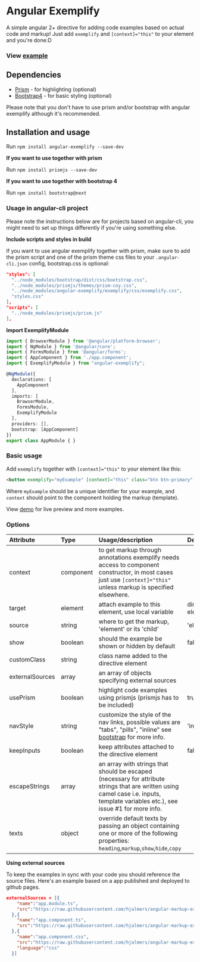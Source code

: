 # Angular Exemplify

A simple angular 2+ directive for adding code examples based on actual code and markup! Just add `exemplify` and `[context]="this"` to your element and you're done:D

### View [example](https://hjalmers.github.io/angular-exemplify/)

## Dependencies
- [Prism](http://prismjs.com/) - for highlighting (optional)
- [Bootstrap4](https://v4-alpha.getbootstrap.com/) - for basic styling (optional)

Please note that you don't have to use prism and/or bootstrap with angular exemplify although it's recommended.

## Installation and usage

Run `npm install angular-exemplify --save-dev`

**If you want to use together with prism**

Run `npm install prismjs --save-dev`

**If you want to use together with bootstrap 4**

Run `npm install bootstrap@next`

### Usage in angular-cli project
Please note the instructions below are for projects based on angular-cli, you might need to set up things differently if you're using something else.

**Include scripts and styles in build**

If you want to use angular exemplify together with prism, make sure to add the prism script and one of the prism theme css files to your `.angular-cli.json` config, bootstrap.css is optional:

```json
"styles": [
  "../node_modules/bootstrap/dist/css/bootstrap.css",
  "../node_modules/prismjs/themes/prism-coy.css",
  "../node_modules/angular-exemplify/exemplify/css/exemplify.css",
  "styles.css"
],
"scripts": [
  "../node_modules/prismjs/prism.js"
],
```

**Import ExemplifyModule**
```typescript
import { BrowserModule } from '@angular/platform-browser';
import { NgModule } from '@angular/core';
import { FormsModule } from '@angular/forms';
import { AppComponent } from './app.component';
import { ExemplifyModule } from "angular-exemplify";

@NgModule({
  declarations: [
    AppComponent
  ],
  imports: [
    BrowserModule,
    FormsModule,
    ExemplifyModule
  ],
  providers: [],
  bootstrap: [AppComponent]
})
export class AppModule { }
```

### Basic usage
Add `exemplify` together with `[context]="this"` to your element like this:
```html
<button exemplify="myExample" [context]="this" class="btn btn-primary" (click)="doSomething()">Action</button>
```

Where `myExample` should be a unique identifier for your example, and `context` should point to the component holding the markup (template).

View [demo](https://hjalmers.github.io/angular-exemplify/) for live preview and more examples.

### Options

| Attribute       | Type      | Usage/description                                                                                                                                                                  | Default           |
|:----------------|:----------|:-----------------------------------------------------------------------------------------------------------------------------------------------------------------------------------|:------------------|
| context         | component | to get markup through annotations exemplify needs access to component constructor, in most cases just use `[context]="this"` unless markup is specified elsewhere.                 |                   |
| target          | element   | attach example to this element, use local variable                                                                                                                                 | directive element |
| source          | string    | where to get the markup, 'element' or its 'child'                                                                                                                                  | 'element'         |
| show            | boolean   | should the example be shown or hidden by default                                                                                                                                   | false             |
| customClass     | string    | class name added to the directive element                                                                                                                                          |                   |
| externalSources | array     | an array of objects specifying external sources                                                                                                                                    |                   |
| usePrism        | boolean   | highlight code examples using prismjs (prismjs has to be included)                                                                                                                 | true              |
| navStyle        | string    | customize the style of the nav links, possible values are "tabs", "pills", "inline" see [bootstrap](http://v4-alpha.getbootstrap.com/components/navs/) for more info.              | 'inline'          |
| keepInputs      | boolean   | keep attributes attached to the directive element                                                                                                                                  | false             |
| escapeStrings   | array     | an array with strings that should be escaped (necessary for attribute strings that are written using camel case i.e. inputs, template variables etc.), see issue #1 for more info. |                   |
| texts           | object    | override default texts by passing an object containing one or more of the following properties: `heading`,`markup`,`show`,`hide`,`copy`                                            |                   |


**Using external sources**

To keep the examples in sync with your code you should reference the source files. Here's an example based on a app published and deployed to github pages.

```json
externalSources = [{
    "name":"app.module.ts",
    "src":"https://raw.githubusercontent.com/hjalmers/angular-markup-example/master/src/app/app.module.ts"
  },{
    "name":"app.component.ts",
    "src":"https://raw.githubusercontent.com/hjalmers/angular-markup-example/master/src/app/app.component.ts"
  },{
    "name":"app.component.css",
    "src":"https://raw.githubusercontent.com/hjalmers/angular-markup-example/master/src/app/app.component.css",
    "language":"css"
  }]
```
